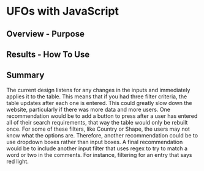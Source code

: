 # UFOs with JavaScript

## Overview - Purpose

## Results - How To Use

## Summary

The current design listens for any changes in the inputs and immediately applies it to the table. This means that if you had three filter criteria, the table updates after each one is entered. This could greatly slow down the website, particularly if there was more data and more users. One recommendation would be to add a button to press after a user has entered all of their search requirements, that way the table would only be rebuilt once. For some of these filters, like Country or Shape, the users may not know what the options are. Therefore, another recommendation could be to use dropdown boxes rather than input boxes. A final recommendation would be to include another input filter that uses regex to try to match a word or two in the comments. For instance, filtering for an entry that says red light. 
